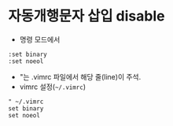 <!-- TITLE: Vim-->
<!-- SUBTITLE: Editor Vim 의 활용/설정 -->

# 자동개행문자 삽입 disable
* 명령 모드에서 
```vim
:set binary
:set noeol
```

* \"는 .vimrc 파일에서 해당 줄(line)이 주석.
* vimrc 설정(`~/.vimrc`)
```vim
" ~/.vimrc
set binary
set noeol
```
